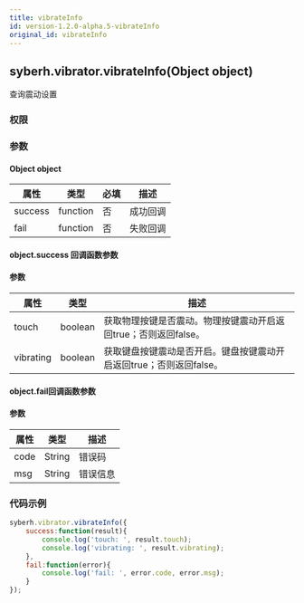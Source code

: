 ```yaml
---
title: vibrateInfo
id: version-1.2.0-alpha.5-vibrateInfo
original_id: vibrateInfo
---
```


## syberh.vibrator.vibrateInfo(Object object)

查询震动设置

### 权限


### 参数

#### Object object

| 属性    | 类型     | 必填 | 描述                |
| ------- | -------- | -------- | ------------|
| success | function | 否       | 成功回调      |
| fail    | function | 否       | 失败回调      |


#### object.success 回调函数参数
#### 参数
| 属性            | 类型      | 描述                                 |
| -------------- | ------   | ------------------------------------ |
| touch          | boolean  | 获取物理按键是否震动。物理按键震动开启返回true；否则返回false。                       |
| vibrating      | boolean  | 获取键盘按键震动是否开启。键盘按键震动开启返回true；否则返回false。                         |

#### object.fail回调函数参数
#### 参数
| 属性 | 类型   | 描述     |
| ---- | ------ | -------- |
| code | String | 错误码   |
| msg  | String | 错误信息 |


### 代码示例
```js
syberh.vibrator.vibrateInfo({
	success:function(result){
        console.log('touch: ', result.touch);
        console.log('vibrating: ', result.vibrating);
    },
    fail:function(error){
        console.log('fail: ', error.code, error.msg);
    }
});
```